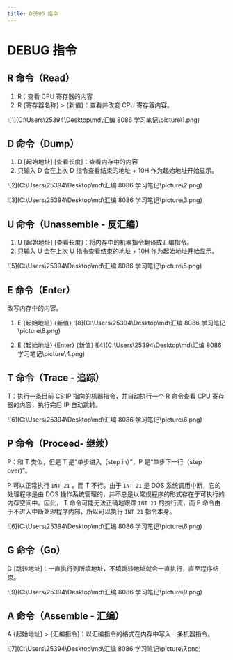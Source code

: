 ```yaml
---
title: DEBUG 指令
---
```

# DEBUG 指令

## R 命令（Read）

1. R：查看 CPU 寄存器的内容
2. R {寄存器名称} > {新值}：查看并改变 CPU 寄存器内容。

![1](C:\Users\25394\Desktop\md\汇编 8086 学习笔记\picture\1.png)



## D 命令（Dump）

1. D [起始地址] [查看长度]：查看内存中的内容
2. 只输入 D 会在上次 D 指令查看结束的地址 + 10H 作为起始地址开始显示。

![2](C:\Users\25394\Desktop\md\汇编 8086 学习笔记\picture\2.png)

![3](C:\Users\25394\Desktop\md\汇编 8086 学习笔记\picture\3.png)



## U 命令（Unassemble - 反汇编）

1. U [起始地址] [查看长度]：将内存中的机器指令翻译成汇编指令。
2. 只输入 U 会在上次 U 指令查看结束的地址 + 10H 作为起始地址开始显示。

![5](C:\Users\25394\Desktop\md\汇编 8086 学习笔记\picture\5.png)



## E 命令（Enter）

改写内存中的内容。

1. E  {起始地址} {新值}
![8](C:\Users\25394\Desktop\md\汇编 8086 学习笔记\picture\8.png)

2. E {起始地址} {Enter} {新值}
![4](C:\Users\25394\Desktop\md\汇编 8086 学习笔记\picture\4.png)



## T 命令（Trace - 追踪）

T：执行一条目前 CS:IP 指向的机器指令，并自动执行一个 R 命令查看 CPU 寄存器的内容，执行完后 IP 自动跳转。

![6](C:\Users\25394\Desktop\md\汇编 8086 学习笔记\picture\6.png)



## P 命令（Proceed- 继续）

P：和 T 类似，但是 T 是“单步进入（step in）”，P 是“单步下一行（step over)”。

P 可以正常执行 `INT 21` ，而 T 不行。由于 `INT 21` 是 DOS 系统调用中断，它的处理程序是由 DOS 操作系统管理的，并不总是以常规程序的形式存在于可执行的内存空间中。因此， T 命令可能无法正确地跟踪 `INT 21` 的执行流，而 P 命令由于不进入中断处理程序内部，所以可以执行 `INT 21` 指令本身。

![6](C:\Users\25394\Desktop\md\汇编 8086 学习笔记\picture\6.png)



## G 命令（Go）

G [跳转地址]：一直执行到所填地址，不填跳转地址就会一直执行，直至程序结束。

![9](C:\Users\25394\Desktop\md\汇编 8086 学习笔记\picture\9.png)



## A 命令（Assemble - 汇编）

A {起始地址} > {汇编指令}：以汇编指令的格式在内存中写入一条机器指令。

![7](C:\Users\25394\Desktop\md\汇编 8086 学习笔记\picture\7.png)

